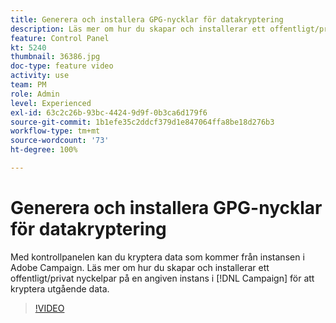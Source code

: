 ```yaml
---
title: Generera och installera GPG-nycklar för datakryptering
description: Läs mer om hur du skapar och installerar ett offentligt/privat nyckelpar på en angiven instans i Campaign för att kryptera utgående data.
feature: Control Panel
kt: 5240
thumbnail: 36386.jpg
doc-type: feature video
activity: use
team: PM
role: Admin
level: Experienced
exl-id: 63c2c26b-93bc-4424-9d9f-0b3ca6d179f6
source-git-commit: 1b1efe35c2ddcf379d1e847064ffa8be18d276b3
workflow-type: tm+mt
source-wordcount: '73'
ht-degree: 100%

---
```


# Generera och installera GPG-nycklar för datakryptering

Med kontrollpanelen kan du kryptera data som kommer från instansen i Adobe Campaign. Läs mer om hur du skapar och installerar ett offentligt/privat nyckelpar på en angiven instans i [!DNL Campaign] för att kryptera utgående data.

>[!VIDEO](https://video.tv.adobe.com/v/36386?quality=12&learn=0n)
